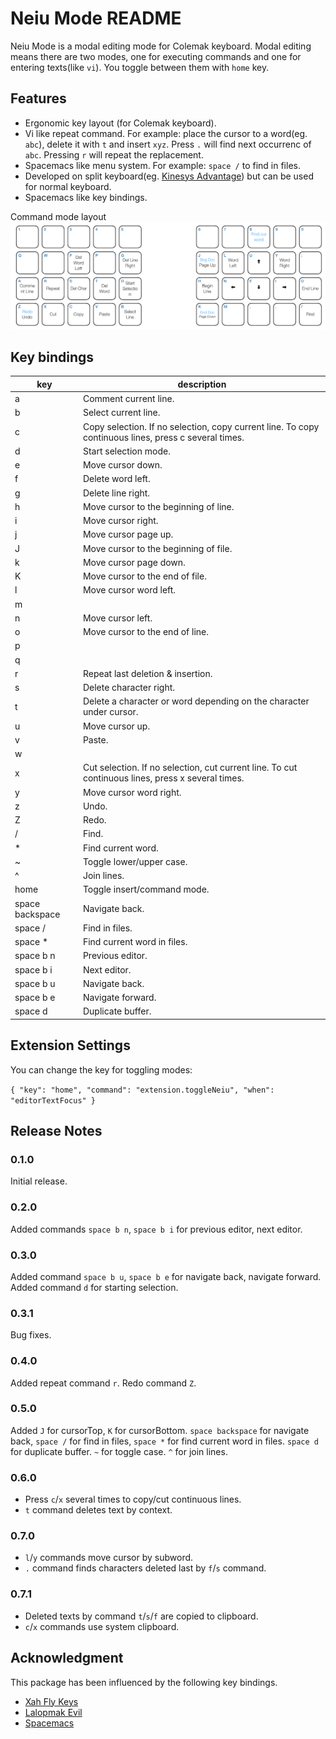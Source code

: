 # Neiu Mode README

Neiu Mode is a modal editing mode for Colemak keyboard. Modal editing means there are two modes,
one for executing commands and one for entering texts(like `vi`). You toggle between them with `home` key.

## Features

- Ergonomic key layout (for Colemak keyboard).
- Vi like repeat command. For example: place the cursor to a word(eg. `abc`), delete it with `t` and insert `xyz`. Press `.` will find next occurrenc of `abc`. Pressing `r` will repeat the replacement.
- Spacemacs like menu system. For example: `space /` to find in files.
- Developed on split keyboard(eg. [Kinesys Advantage](https://www.kinesis-ergo.com/shop/advantage2/)) but can be used for normal keyboard.
- Spacemacs like key bindings.

Command mode layout
![Command mode layout](images/keyboard.png)

## Key bindings

| key             | description                                                                                          |
| --------------- | ---------------------------------------------------------------------------------------------------- |
| a               | Comment current line.                                                                                |
| b               | Select current line.                                                                                 |
| c               | Copy selection. If no selection, copy current line. To copy continuous lines, press c several times. |
| d               | Start selection mode.                                                                                |
| e               | Move cursor down.                                                                                    |
| f               | Delete word left.                                                                                    |
| g               | Delete line right.                                                                                   |
| h               | Move cursor to the beginning of line.                                                                |
| i               | Move cursor right.                                                                                   |
| j               | Move cursor page up.                                                                                 |
| J               | Move cursor to the beginning of file.                                                                |
| k               | Move cursor page down.                                                                               |
| K               | Move cursor to the end of file.                                                                      |
| l               | Move cursor word left.                                                                               |
| m               |                                                                                                      |
| n               | Move cursor left.                                                                                    |
| o               | Move cursor to the end of line.                                                                      |
| p               |                                                                                                      |
| q               |                                                                                                      |
| r               | Repeat last deletion & insertion.                                                                    |
| s               | Delete character right.                                                                              |
| t               | Delete a character or word depending on the character under cursor.                                  |
| u               | Move cursor up.                                                                                      |
| v               | Paste.                                                                                               |
| w               |                                                                                                      |
| x               | Cut selection. If no selection, cut current line. To cut continuous lines, press x several times.    |
| y               | Move cursor word right.                                                                              |
| z               | Undo.                                                                                                |
| Z               | Redo.                                                                                                |
| /               | Find.                                                                                                |
| \*              | Find current word.                                                                                   |
| ~               | Toggle lower/upper case.                                                                             |
| ^               | Join lines.                                                                                          |
| home            | Toggle insert/command mode.                                                                          |
| space backspace | Navigate back.                                                                                       |
| space /         | Find in files.                                                                                       |
| space \*        | Find current word in files.                                                                          |
| space b n       | Previous editor.                                                                                     |
| space b i       | Next editor.                                                                                         |
| space b u       | Navigate back.                                                                                       |
| space b e       | Navigate forward.                                                                                    |
| space d         | Duplicate buffer.                                                                                    |

## Extension Settings

You can change the key for toggling modes:

`{ "key": "home", "command": "extension.toggleNeiu", "when": "editorTextFocus" }`

## Release Notes

### 0.1.0

Initial release.

### 0.2.0

Added commands `space b n`, `space b i` for previous editor, next editor.

### 0.3.0

Added command `space b u`, `space b e` for navigate back, navigate forward.
Added command `d` for starting selection.

### 0.3.1

Bug fixes.

### 0.4.0

Added repeat command `r`. Redo command `Z`.

### 0.5.0

Added `J` for cursorTop, `K` for cursorBottom.
`space backspace` for navigate back, `space /` for find in files, `space *` for find current
word in files.
`space d` for duplicate buffer. `~` for toggle case. `^` for join lines.

### 0.6.0

- Press `c`/`x` several times to copy/cut continuous lines.
- `t` command deletes text by context.

### 0.7.0

- `l`/`y` commands move cursor by subword.
- `.` command finds characters deleted last by `f`/`s` command.

### 0.7.1

- Deleted texts by command `t`/`s`/`f` are copied to clipboard.
- `c`/`x` commands use system clipboard.

## Acknowledgment

This package has been influenced by the following key bindings.

- [Xah Fly Keys](http://ergoemacs.org/misc/ergoemacs_vi_mode.html)
- [Lalopmak Evil](https://github.com/lalopmak/lalopmak-evil)
- [Spacemacs](http://spacemacs.org)
